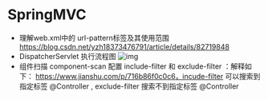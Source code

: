 # SpringMVC

- 理解web.xml中的 url-pattern标签及其使用范围  
  https://blog.csdn.net/yzh18373476791/article/details/82719848
- DispatcherServlet 执行流程图
  ![img]()
- 组件扫描 component-scan 配置 include-filter 和 exclude-filter ：解释如下：
  https://www.jianshu.com/p/716b86f0c0c6，incude-filter 可以搜索到指定标签 @Controller , exclude-filter 搜索不到指定标签 @Controller